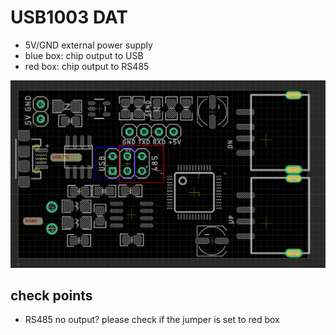 
# USB1003 DAT

- 5V/GND external power supply
- blue box: chip output to USB
- red  box: chip output to RS485



![](02-02-17-10-04-2023.png)


## check points

- RS485 no output? please check if the jumper is set to red box


